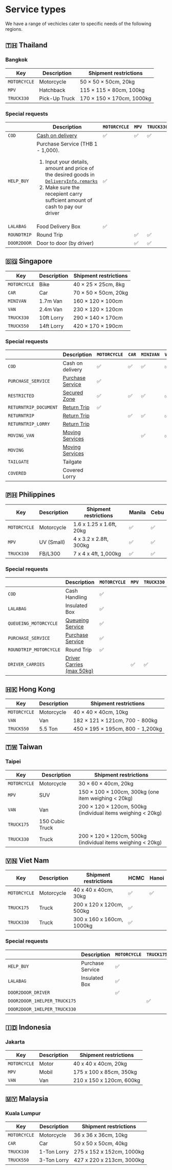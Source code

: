 # Service types

We have a range of vechicles cater to specific needs of the following regions.

[//]: # 'talk about how profession and locale savvy our locale Drivers are and why you should use us.'

## 🇹🇭 Thailand

### Bangkok

| Key          | Description   | Shipment restrictions     |
| ------------ | ------------- | ------------------------- |
| `MOTORCYCLE` | Motorcycle    | 50 × 50 × 50cm, 20kg      |
| `MPV`        | Hatchback     | 115 × 115 × 80cm, 100kg   |
| `TRUCK330`   | Pick-Up Truck | 170 × 150 × 170cm, 1000kg |

### Special requests

|             | Description                                                                                                                                                                                                                                               | `MOTORCYCLE` | `MPV` | `TRUCK330` |
| ----------- | --------------------------------------------------------------------------------------------------------------------------------------------------------------------------------------------------------------------------------------------------------- | ------------ | ----- | ---------- |
| `COD`       | [Cash on delivery](https://www.lalamove.com/thailand/bangkok/en/cod)                                                                                                                                                                                      | ✅           | ✅    | ✅         |
| `HELP_BUY`  | Purchase Service (THB 1 - 1,000). <ol><li>Input your details, amount and price of the desired goods in [`DeliveryInfo.remarks`](#get-a-quotation-deliveryinfo)</li><li>Make sure the recepient carry suffcient amount of cash to pay our driver</li></ol> | ✅           |       |            |
| `LALABAG`   | Food Delivery Box                                                                                                                                                                                                                                         | ✅           |       |            |
| `ROUNDTRIP` | Round Trip                                                                                                                                                                                                                                                |              | ✅    | ✅         |
| `DOOR2DOOR` | Door to door (by driver)                                                                                                                                                                                                                                  |              | ✅    | ✅         |

## 🇸🇬 Singapore

| Key          | Description | Shipment restrictions |
| ------------ | ----------- | --------------------- |
| `MOTORCYCLE` | Bike        | 40 × 25 × 25cm, 8kg   |
| `CAR`        | Car         | 70 × 50 × 50cm, 20kg  |
| `MINIVAN`    | 1.7m Van    | 160 × 120 × 100cm     |
| `VAN`        | 2.4m Van    | 230 × 120 × 120cm     |
| `TRUCK330`   | 10ft Lorry  | 290 × 140 × 170cm     |
| `TRUCK550`   | 14ft Lorry  | 420 × 170 × 190cm     |

### Special requests

|                       | Description                                                                        | `MOTORCYCLE` | `CAR` | `MINIVAN` | `VAN` | `TRUCK330` | `TRUCK550` |
| --------------------- | ---------------------------------------------------------------------------------- | ------------ | ----- | --------- | ----- | ---------- | ---------- |
| `COD`                 | Cash on delivery                                                                   | ✅           | ✅    | ✅        | ✅    | ✅         | ✅         |
| `PURCHASE_SERVICE`    | [Purchase Service](https://www.lalamove.com/singapore/en/eateries_purchaseservice) | ✅           |       |           |       |            |            |
| `RESTRICTED`          | [Secured Zone](http://restsg.vanapi.com/updatable/restricted_zone)                 | ✅           | ✅    | ✅        | ✅    | ✅         | ✅         |
| `RETURNTRIP_DOCUMENT` | [Return Trip](http://restsg.vanapi.com/updatable/return_trip)                      | ✅           |       |           |       |            |            |
| `RETURNTRIP`          | [Return Trip](http://restsg.vanapi.com/updatable/return_trip)                      |              | ✅    | ✅        | ✅    |            |            |
| `RETURNTRIP_LORRY`    | [Return Trip](http://restsg.vanapi.com/updatable/return_trip)                      |              |       |           |       | ✅         | ✅         |
| `MOVING_VAN`          | [Moving Services](http://restsg.vanapi.com/updatable/moving_service)               |              |       | ✅        | ✅    |            |
| `MOVING`              | [Moving Services](http://restsg.vanapi.com/updatable/moving_service)               |              |       |           |       | ✅         | ✅         |
| `TAILGATE`            | Tailgate                                                                           |              |       |           |       | ✅         | ✅         |
| `COVERED`             | Covered Lorry                                                                      |              |       |           |       | ✅         | ✅         |

## 🇵🇭 Philippines

| Key          | Description | Shipment restrictions    | Manila | Cebu |
| ------------ | ----------- | ------------------------ | ------ | ---- |
| `MOTORCYCLE` | Motorcycle  | 1.6 x 1.25 x 1.6ft, 20kg | ✅     | ✅   |
| `MPV`        | UV (Small)  | 4 x 3.2 x 2.8ft, 300kg   | ✅     | ✅   |
| `TRUCK330`   | FB/L300     | 7 x 4 x 4ft, 1,000kg     | ✅     | ✅   |

### Special requests

|                        | Description                                                                                                | `MOTORCYCLE` | `MPV` | `TRUCK330` |
| ---------------------- | ---------------------------------------------------------------------------------------------------------- | ------------ | ----- | ---------- |
| `COD`                  | Cash Handling                                                                                              | ✅           |       |            |
| `LALABAG`              | Insulated Box                                                                                              | ✅           |       |            |
| `QUEUEING_MOTORCYCLE`  | [Queueing Service](https://restph.vanapi.com/updatable/queueing)                                           | ✅           |       |            |
| `PURCHASE_SERVICE`     | [Purchase Service](https://download.lalamove.com/special_request/purchase_service/purchase_service_ph.php) | ✅           |       |            |
| `ROUNDTRIP_MOTORCYCLE` | Round Trip                                                                                                 | ✅           |       |            |
| `DRIVER_CARRIES`       | [Driver Carries (max 50kg)](https://restph.vanapi.com/updatable/driver_carries)                            |              | ✅    | ✅         |

## 🇭🇰 Hong Kong

| Key          | Description | Shipment restrictions            |
| ------------ | ----------- | -------------------------------- |
| `MOTORCYCLE` | Motorcycle  | 40 × 40 × 40cm, 10kg             |
| `VAN`        | Van         | 182 × 121 × 121cm, 700 - 800kg   |
| `TRUCK550`   | 5.5 Ton     | 450 × 195 × 195cm, 800 - 1,200kg |

## 🇹🇼 Taiwan

### Taipei

| Key          | Description     | Shipment restrictions                                       |
| ------------ | --------------- | ----------------------------------------------------------- |
| `MOTORCYCLE` | Motorcycle      | 30 × 60 × 40cm, 20kg                                        |
| `MPV`        | SUV             | 150 × 100 × 100cm, 300kg (one item weighing < 20kg)         |
| `VAN`        | Van             | 200 × 120 × 120cm, 500kg (individual items weighing < 20kg) |
| `TRUCK175`   | 150 Cubic Truck |                                                             |
| `TRUCK330`   | Truck           | 200 × 120 × 120cm, 500kg (individual items weighing < 20kg) |

## 🇻🇳 Viet Nam

| Key          | Description | Shipment restrictions     | HCMC | Hanoi |
| ------------ | ----------- | ------------------------- | ---- | ----- |
| `MOTORCYCLE` | Motorcycle  | 40 x 40 x 40cm, 30kg      | ✅   | ✅    |
| `TRUCK175`   | Truck       | 200 x 120 x 120cm, 500kg  | ✅   |       |
| `TRUCK330`   | Truck       | 300 x 160 x 160cm, 1000kg | ✅   |       |

### Special requests

|                              | Description      | `MOTORCYCLE` | `TRUCK175` | `TRUCK330` |
| ---------------------------- | ---------------- | ------------ | ---------- | ---------- |
| `HELP_BUY`                   | Purchase Service | ✅           |            |            |
| `LALABAG`                    | Insulated Box    | ✅           |            |            |
| `DOOR2DOOR_DRIVER`           |                  | ✅           |            |            |
| `DOOR2DOOR_1HELPER_TRUCK175` |                  |              | ✅         |            |
| `DOOR2DOOR_1HELPER_TRUCK330` |                  |              |            | ✅         |

## 🇮🇩 Indonesia

### Jakarta

| Key          | Description | Shipment restrictions    |
| ------------ | ----------- | ------------------------ |
| `MOTORCYCLE` | Motor       | 40 x 40 x 40cm, 20kg     |
| `MPV`        | Mobil       | 175 x 100 x 85cm, 350kg  |
| `VAN`        | Van         | 210 x 150 x 120cm, 600kg |

## 🇲🇾 Malaysia

### Kuala Lumpur

| Key          | Description | Shipment restrictions     |
| ------------ | ----------- | ------------------------- |
| `MOTORCYCLE` | Motorcycle  | 36 x 36 x 36cm, 10kg      |
| `CAR`        | Car         | 50 x 50 x 50cm, 40kg      |
| `TRUCK330`   | 1-Ton Lorry | 275 x 152 x 152cm, 1000kg |
| `TRUCK550`   | 3-Ton Lorry | 427 x 220 x 213cm, 3000kg |
